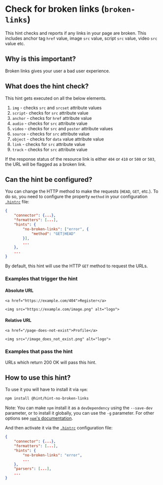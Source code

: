 # Check for broken links (`broken-links`)

This hint checks and reports if any links in your page are broken.
This includes anchor tag `href` value, image `src` value,
script `src` value, video `src` value etc.

## Why is this important?

Broken links gives your user a bad user experience.

## What does the hint check?

This hint gets executed on all the below elements.

1. `img` - checks `src` and `srcset` attribute values
2. `script`- checks for `src` attribute value
3. `anchor` - checks for `href` attribute value
4. `audio` - checks for `src` attribute value
5. `video` - checks for `src` and `poster` attribute values
6. `source` - checks for `src` attribute value
7. `object` - checks for `data` value attribute value
8. `link` - checks for `src` attribute value
9. `track` - checks for `src` attribute value

If the response status of the resource link is either `404` or `410`
or `500` or `503`, the URL will be flagged as a broken link.

## Can the hint be configured?

You can change the HTTP method to make the requests (`HEAD`, `GET`,
etc.). To do so, you need to configure the property `method` in your
configuration [`.hintrc`][hintrc] file:

```json
{
    "connector": {...},
    "formatters": [...],
    "hints": {
        "no-broken-links": ["error", {
            "method": "GET|HEAD"
        }],
        ...
    },
    ...
}
```

By default, this hint will use the HTTP `GET` method to request
the URLs.

### Examples that **trigger** the hint

#### Absolute URL

`<a href="https://example.com/404">Register</a>`

`<img src="https://example.com/image.png" alt="logo">`

#### Relative URL

`<a href="/page-does-not-exist">Profile</a>`

`<img src="/image_does_not_exist.png" alt="logo">`

### Examples that **pass** the hint

URLs which return 200 OK will pass this hint.

## How to use this hint?

To use it you will have to install it via `npm`:

```bash
npm install @hint/hint-no-broken-links
```

Note: You can make `npm` install it as a `devDependency` using the
`--save-dev` parameter, or to install it globally, you can use the
`-g` parameter. For other options see [`npm`'s
documentation](https://docs.npmjs.com/cli/install).

And then activate it via the [`.hintrc`][hintrc] configuration file:

```json
{
    "connector": {...},
    "formatters": [...],
    "hints": {
        "no-broken-links": "error",
        ...
    },
    "parsers": [...],
    ...
}
```

<!-- Link labels: -->

[hintrc]: https://webhint.io/docs/user-guide/further-configuration/hintrc-formats/
